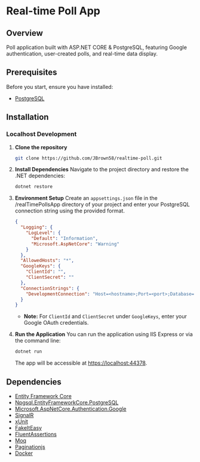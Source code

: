 ﻿# Real-time Poll App

## Overview
Poll application built with ASP.NET CORE & PostgreSQL, featuring Google authentication, user-created polls, and real-time data display.

## Prerequisites
Before you start, ensure you have installed:
- [PostgreSQL](https://www.postgresql.org/download/)

## Installation

### Localhost Development

1. **Clone the repository**
   ```bash
   git clone https://github.com/JBrown58/realtime-poll.git
   ```

2. **Install Dependencies**
   Navigate to the project directory and restore the .NET dependencies:
   ```bash
   dotnet restore
   ```

3. **Environment Setup**
   Create an `appsettings.json` file in the /realTimePollsApp directory of your project and enter your PostgreSQL connection string using the provided format.
   ```json
   {
     "Logging": {
       "LogLevel": {
         "Default": "Information",
         "Microsoft.AspNetCore": "Warning"
       }
     },
     "AllowedHosts": "*",
     "GoogleKeys": {
       "ClientId": "",
       "ClientSecret": ""
     },
     "ConnectionStrings": {
       "DevelopmentConnection": "Host=<hostname>;Port=<port>;Database=<databasename>;User Id=<userid>;Password=<password>;",
     }
   }
   ```
   - **Note:** For `ClientId` and `ClientSecret` under `GoogleKeys`, enter your Google OAuth credentials.

4. **Run the Application**
   You can run the application using IIS Express or via the command line:
   ```bash
   dotnet run
   ```
   The app will be accessible at [https://localhost:44378](https://localhost:44378).

 ## Dependencies
- [Entity Framework Core](https://docs.microsoft.com/en-us/ef/core/)
- [Npgsql.EntityFrameworkCore.PostgreSQL](https://www.npgsql.org/efcore/)
- [Microsoft.AspNetCore.Authentication.Google](https://docs.microsoft.com/en-us/aspnet/core/security/authentication/social/google-logins?view=aspnetcore-6.0)
- [SignalR](https://docs.microsoft.com/en-us/aspnet/core/signalr/introduction?view=aspnetcore-6.0)
- [xUnit](https://xunit.net/)
- [FakeItEasy](https://fakeiteasy.github.io/)
- [FluentAssertions](https://fluentassertions.com/)
- [Moq](https://github.com/moq/moq4)
- [Paginationjs](http://pagination.js.org/)
- [Docker](https://www.docker.com/get-started)